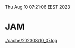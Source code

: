 Thu Aug 10 07:21:06 EEST 2023
# JAM
<a href='./cache/202308/10_07.log'>./cache/202308/10_07.log</a>
